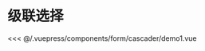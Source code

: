 # 级联选择

<common-democode title="基础用法">
  <form-cascader-demo1></form-cascader-demo1>
  <highlight-code slot="codeText" lang="vue">
<<< @/.vuepress/components/form/cascader/demo1.vue
  </highlight-code>
</common-democode>

<form-cascader-attr-desc></form-cascader-attr-desc>
